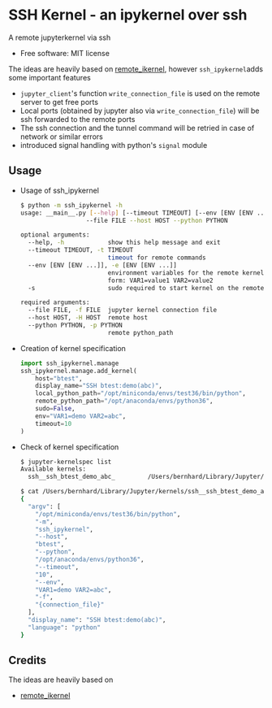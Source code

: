 # SSH Kernel - an ipykernel over ssh

A remote jupyterkernel via ssh

* Free software: MIT license

The ideas are heavily based on [remote_ikernel](https://bitbucket.org/tdaff/remote_ikernel), however `ssh_ipykernel`adds some important features

* `jupyter_client`'s function `write_connection_file` is used on the remote server to get free ports
* Local ports (obtained by jupyter also via `write_connection_file`) will be ssh forwarded to the remote ports
* The ssh connection and the tunnel command will be retried in case of network or similar errors
* introduced signal handling with python's `signal` module

## Usage

* Usage of ssh_ipykernel

  ```bash
  $ python -m ssh_ipykernel -h
  usage: __main__.py [--help] [--timeout TIMEOUT] [--env [ENV [ENV ...]]] [-s]
                    --file FILE --host HOST --python PYTHON

  optional arguments:
    --help, -h            show this help message and exit
    --timeout TIMEOUT, -t TIMEOUT
                          timeout for remote commands
    --env [ENV [ENV ...]], -e [ENV [ENV ...]]
                          environment variables for the remote kernel in the
                          form: VAR1=value1 VAR2=value2
    -s                    sudo required to start kernel on the remote machine

  required arguments:
    --file FILE, -f FILE  jupyter kernel connection file
    --host HOST, -H HOST  remote host
    --python PYTHON, -p PYTHON
                          remote python_path
  ```

* Creation of kernel specification

  ```python
  import ssh_ipykernel.manage
  ssh_ipykernel.manage.add_kernel(
      host="btest",
      display_name="SSH btest:demo(abc)",
      local_python_path="/opt/miniconda/envs/test36/bin/python",
      remote_python_path="/opt/anaconda/envs/python36",
      sudo=False,
      env="VAR1=demo VAR2=abc",
      timeout=10
  )
  ```

* Check of kernel specification

  ```bash
  $ jupyter-kernelspec list
  Available kernels:
    ssh__ssh_btest_demo_abc_         /Users/bernhard/Library/Jupyter/kernels/ssh__ssh_btest_demo_abc_

  $ cat /Users/bernhard/Library/Jupyter/kernels/ssh__ssh_btest_demo_abc_/kernel.json
  {
    "argv": [
      "/opt/miniconda/envs/test36/bin/python",
      "-m",
      "ssh_ipykernel",
      "--host",
      "btest",
      "--python",
      "/opt/anaconda/envs/python36",
      "--timeout",
      "10",
      "--env",
      "VAR1=demo VAR2=abc",
      "-f",
      "{connection_file}"
    ],
    "display_name": "SSH btest:demo(abc)",
    "language": "python"
  }
  ```

## Credits

The ideas are heavily based on

* [remote_ikernel](https://bitbucket.org/tdaff/remote_ikernel)
